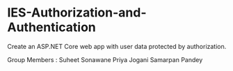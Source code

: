# IES-Authorization-and-Authentication
Create an ASP.NET Core web app with user data protected by authorization.


Group Members : Suheet Sonawane
Priya Jogani
Samarpan Pandey
